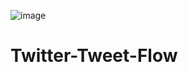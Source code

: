 ![image](https://github.com/prakashjsharma/Twitter-Tweet-Flow/assets/51846543/eb61b06b-06be-458b-b693-9ee6cec66939)


# Twitter-Tweet-Flow
